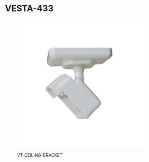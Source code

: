 # VESTA-433

<figure><img src=".gitbook/assets/image (7) (1) (1) (1).png" alt=""><figcaption><p>VT-CEILING-BRACKET</p></figcaption></figure>

